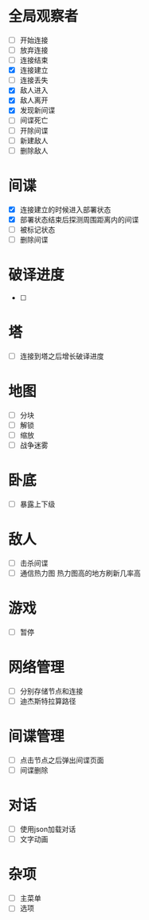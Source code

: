 # 全局观察者
- [ ] 开始连接
- [ ] 放弃连接
- [ ] 连接结束
- [x] 连接建立
- [ ] 连接丢失
- [x] 敌人进入
- [x] 敌人离开
- [x] 发现新间谍
- [ ] 间谍死亡
- [ ] 开除间谍
- [ ] 新建敌人
- [ ] 删除敌人

# 间谍
- [x] 连接建立的时候进入部署状态
- [x] 部署状态结束后探测周围距离内的间谍
- [ ] 被标记状态
- [ ] 删除间谍

# 破译进度
- [ ]

# 塔
- [ ] 连接到塔之后增长破译进度

# 地图
- [ ] 分块
- [ ] 解锁
- [ ] 缩放
- [ ] 战争迷雾

# 卧底
- [ ] 暴露上下级

# 敌人
- [ ] 击杀间谍
- [ ] 通信热力图 热力图高的地方刷新几率高

# 游戏
- [ ] 暂停

# 网络管理
- [ ] 分别存储节点和连接
- [ ] 迪杰斯特拉算路径

# 间谍管理
- [ ] 点击节点之后弹出间谍页面
- [ ] 间谍删除

# 对话
- [ ] 使用json加载对话
- [ ] 文字动画

# 杂项
- [ ] 主菜单
- [ ] 选项